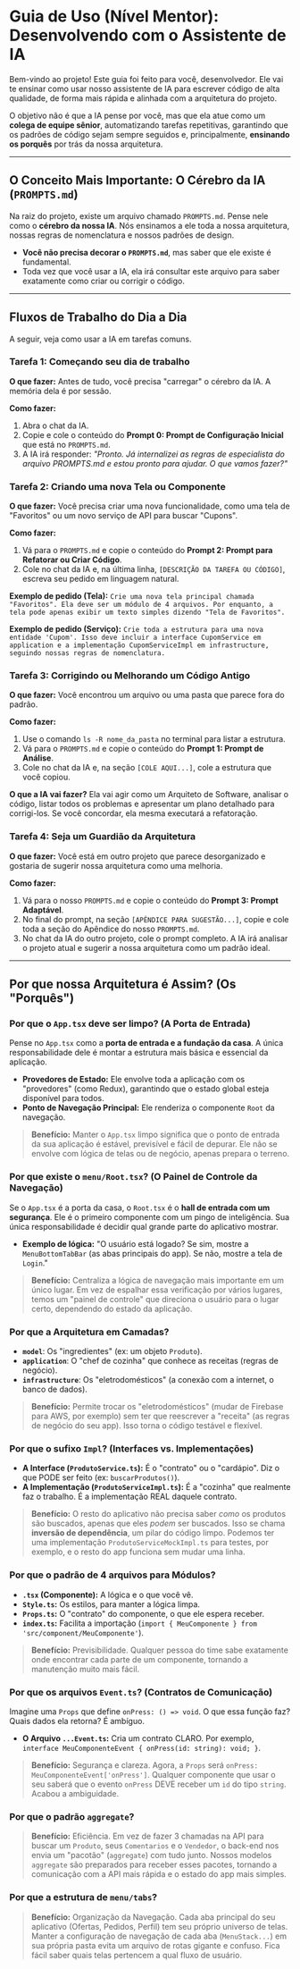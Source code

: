 # Guia de Uso (Nível Mentor): Desenvolvendo com o Assistente de IA

Bem-vindo ao projeto! Este guia foi feito para você, desenvolvedor. Ele vai te ensinar como usar nosso assistente de IA para escrever código de alta qualidade, de forma mais rápida e alinhada com a arquitetura do projeto.

O objetivo não é que a IA pense por você, mas que ela atue como um **colega de equipe sênior**, automatizando tarefas repetitivas, garantindo que os padrões de código sejam sempre seguidos e, principalmente, **ensinando os porquês** por trás da nossa arquitetura.

---

## O Conceito Mais Importante: O Cérebro da IA (`PROMPTS.md`)

Na raiz do projeto, existe um arquivo chamado `PROMPTS.md`. Pense nele como o **cérebro da nossa IA**. Nós ensinamos a ele toda a nossa arquitetura, nossas regras de nomenclatura e nossos padrões de design.

*   **Você não precisa decorar o `PROMPTS.md`**, mas saber que ele existe é fundamental.
*   Toda vez que você usar a IA, ela irá consultar este arquivo para saber exatamente como criar ou corrigir o código.

---

## Fluxos de Trabalho do Dia a Dia

A seguir, veja como usar a IA em tarefas comuns.

### Tarefa 1: Começando seu dia de trabalho

**O que fazer:** Antes de tudo, você precisa "carregar" o cérebro da IA. A memória dela é por sessão.

**Como fazer:**
1.  Abra o chat da IA.
2.  Copie e cole o conteúdo do **Prompt 0: Prompt de Configuração Inicial** que está no `PROMPTS.md`.
3.  A IA irá responder: *"Pronto. Já internalizei as regras de especialista do arquivo PROMPTS.md e estou pronto para ajudar. O que vamos fazer?"*

### Tarefa 2: Criando uma nova Tela ou Componente

**O que fazer:** Você precisa criar uma nova funcionalidade, como uma tela de "Favoritos" ou um novo serviço de API para buscar "Cupons".

**Como fazer:**
1.  Vá para o `PROMPTS.md` e copie o conteúdo do **Prompt 2: Prompt para Refatorar ou Criar Código**.
2.  Cole no chat da IA e, na última linha, `[DESCRIÇÃO DA TAREFA OU CÓDIGO]`, escreva seu pedido em linguagem natural.

**Exemplo de pedido (Tela):**
`Crie uma nova tela principal chamada "Favoritos". Ela deve ser um módulo de 4 arquivos. Por enquanto, a tela pode apenas exibir um texto simples dizendo "Tela de Favoritos".`

**Exemplo de pedido (Serviço):**
`Crie toda a estrutura para uma nova entidade 'Cupom'. Isso deve incluir a interface CupomService em application e a implementação CupomServiceImpl em infrastructure, seguindo nossas regras de nomenclatura.`

### Tarefa 3: Corrigindo ou Melhorando um Código Antigo

**O que fazer:** Você encontrou um arquivo ou uma pasta que parece fora do padrão.

**Como fazer:**
1.  Use o comando `ls -R nome_da_pasta` no terminal para listar a estrutura.
2.  Vá para o `PROMPTS.md` e copie o conteúdo do **Prompt 1: Prompt de Análise**.
3.  Cole no chat da IA e, na seção `[COLE AQUI...]`, cole a estrutura que você copiou.

**O que a IA vai fazer?** Ela vai agir como um Arquiteto de Software, analisar o código, listar todos os problemas e apresentar um plano detalhado para corrigi-los. Se você concordar, ela mesma executará a refatoração.

### Tarefa 4: Seja um Guardião da Arquitetura

**O que fazer:** Você está em outro projeto que parece desorganizado e gostaria de sugerir nossa arquitetura como uma melhoria.

**Como fazer:**
1.  Vá para o nosso `PROMPTS.md` e copie o conteúdo do **Prompt 3: Prompt Adaptável**.
2.  No final do prompt, na seção `[APÊNDICE PARA SUGESTÃO...]`, copie e cole toda a seção do Apêndice do nosso `PROMPTS.md`.
3.  No chat da IA do outro projeto, cole o prompt completo. A IA irá analisar o projeto atual e sugerir a nossa arquitetura como um padrão ideal.

---

## Por que nossa Arquitetura é Assim? (Os "Porquês")

### Por que o `App.tsx` deve ser limpo? (A Porta de Entrada)

Pense no `App.tsx` como a **porta de entrada e a fundação da casa**. A única responsabilidade dele é montar a estrutura mais básica e essencial da aplicação.

*   **Provedores de Estado:** Ele envolve toda a aplicação com os "provedores" (como Redux), garantindo que o estado global esteja disponível para todos.
*   **Ponto de Navegação Principal:** Ele renderiza o componente `Root` da navegação.

> **Benefício:** Manter o `App.tsx` limpo significa que o ponto de entrada da sua aplicação é estável, previsível e fácil de depurar. Ele não se envolve com lógica de telas ou de negócio, apenas prepara o terreno.

### Por que existe o `menu/Root.tsx`? (O Painel de Controle da Navegação)

Se o `App.tsx` é a porta da casa, o `Root.tsx` é o **hall de entrada com um segurança**. Ele é o primeiro componente com um pingo de inteligência. Sua única responsabilidade é decidir qual grande parte do aplicativo mostrar.

*   **Exemplo de lógica:** "O usuário está logado? Se sim, mostre a `MenuBottomTabBar` (as abas principais do app). Se não, mostre a tela de `Login`."

> **Benefício:** Centraliza a lógica de navegação mais importante em um único lugar. Em vez de espalhar essa verificação por vários lugares, temos um "painel de controle" que direciona o usuário para o lugar certo, dependendo do estado da aplicação.

### Por que a Arquitetura em Camadas?

*   **`model`**: Os "ingredientes" (ex: um objeto `Produto`).
*   **`application`**: O "chef de cozinha" que conhece as receitas (regras de negócio).
*   **`infrastructure`**: Os "eletrodomésticos" (a conexão com a internet, o banco de dados).

> **Benefício:** Permite trocar os "eletrodomésticos" (mudar de Firebase para AWS, por exemplo) sem ter que reescrever a "receita" (as regras de negócio do seu app). Isso torna o código testável e flexível.

### Por que o sufixo `Impl`? (Interfaces vs. Implementações)

*   **A Interface (`ProdutoService.ts`):** É o "contrato" ou o "cardápio". Diz o que PODE ser feito (ex: `buscarProdutos()`).
*   **A Implementação (`ProdutoServiceImpl.ts`):** É a "cozinha" que realmente faz o trabalho. É a implementação REAL daquele contrato.

> **Benefício:** O resto do aplicativo não precisa saber *como* os produtos são buscados, apenas que eles *podem* ser buscados. Isso se chama **inversão de dependência**, um pilar do código limpo. Podemos ter uma implementação `ProdutoServiceMockImpl.ts` para testes, por exemplo, e o resto do app funciona sem mudar uma linha.

### Por que o padrão de 4 arquivos para Módulos?

*   **`.tsx` (Componente):** A lógica e o que você vê.
*   **`Style.ts`:** Os estilos, para manter a lógica limpa.
*   **`Props.ts`:** O "contrato" do componente, o que ele espera receber.
*   **`index.ts`:** Facilita a importação (`import { MeuComponente } from 'src/component/MeuComponente'`).

> **Benefício:** Previsibilidade. Qualquer pessoa do time sabe exatamente onde encontrar cada parte de um componente, tornando a manutenção muito mais fácil.

### Por que os arquivos `Event.ts`? (Contratos de Comunicação)

Imagine uma `Props` que define `onPress: () => void`. O que essa função faz? Quais dados ela retorna? É ambíguo.

*   **O Arquivo `...Event.ts`:** Cria um contrato CLARO. Por exemplo, `interface MeuComponenteEvent { onPress(id: string): void; }`. 

> **Benefício:** Segurança e clareza. Agora, a `Props` será `onPress: MeuComponenteEvent['onPress']`. Qualquer componente que usar o seu saberá que o evento `onPress` DEVE receber um `id` do tipo `string`. Acabou a ambiguidade.

### Por que o padrão `aggregate`?

> **Benefício:** Eficiência. Em vez de fazer 3 chamadas na API para buscar um `Produto`, seus `Comentarios` e o `Vendedor`, o back-end nos envia um "pacotão" (`aggregate`) com tudo junto. Nossos modelos `aggregate` são preparados para receber esses pacotes, tornando a comunicação com a API mais rápida e o estado do app mais simples.

### Por que a estrutura de `menu/tabs`?

> **Benefício:** Organização da Navegação. Cada aba principal do seu aplicativo (Ofertas, Pedidos, Perfil) tem seu próprio universo de telas. Manter a configuração de navegação de cada aba (`MenuStack...`) em sua própria pasta evita um arquivo de rotas gigante e confuso. Fica fácil saber quais telas pertencem a qual fluxo de usuário.
